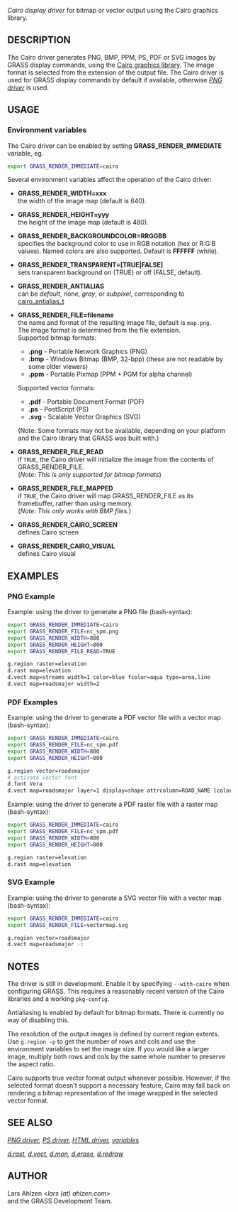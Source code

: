 *Cairo display driver* for bitmap or vector output using the Cairo
graphics library.

## DESCRIPTION

The Cairo driver generates PNG, BMP, PPM, PS, PDF or SVG images by GRASS
display commands, using the [Cairo graphics
library](https://www.cairographics.org/). The image format is selected
from the extension of the output file. The Cairo driver is used for
GRASS display commands by default if available, otherwise *[PNG
driver](pngdriver.md)* is used.

## USAGE

### Environment variables

The Cairo driver can be enabled by setting **GRASS_RENDER_IMMEDIATE**
variable, eg.

```sh
export GRASS_RENDER_IMMEDIATE=cairo
```

Several environment variables affect the operation of the Cairo driver:

- **GRASS_RENDER_WIDTH=xxx**  
  the width of the image map (default is 640).
- **GRASS_RENDER_HEIGHT=yyy**  
  the height of the image map (default is 480).
- **GRASS_RENDER_BACKGROUNDCOLOR=RRGGBB**  
  specifies the background color to use in RGB notation (hex or R:G:B
  values). Named colors are also supported. Default is **FFFFFF**
  (white).
- **GRASS_RENDER_TRANSPARENT=\[TRUE\|FALSE\]**  
  sets transparent background on (TRUE) or off (FALSE, default).
- **GRASS_RENDER_ANTIALIAS**  
  can be *default*, *none*, *gray*, or *subpixel*, corresponding to
  [cairo_antialias_t](https://www.cairographics.org/manual/cairo-cairo-t.html#cairo-antialias-t)
- **GRASS_RENDER_FILE=filename**  
  the name and format of the resulting image file, default is
  `map.png`.  
  The image format is determined from the file extension.  
  Supported bitmap formats:
  - **.png** - Portable Network Graphics (PNG)
  - **.bmp** - Windows Bitmap (BMP, 32-bpp) (these are not readable by
    some older viewers)
  - **.ppm** - Portable Pixmap (PPM + PGM for alpha channel)

  Supported vector formats:
  - **.pdf** - Portable Document Format (PDF)
  - **.ps** - PostScript (PS)
  - **.svg** - Scalable Vector Graphics (SVG)

  (Note: Some formats may not be available, depending on your platform
  and the Cairo library that GRASS was built with.)
- **GRASS_RENDER_FILE_READ**  
  if `TRUE`, the Cairo driver will initialize the image from the
  contents of GRASS_RENDER_FILE.  
  (*Note: This is only supported for bitmap formats*)
- **GRASS_RENDER_FILE_MAPPED**  
  if `TRUE`, the Cairo driver will map GRASS_RENDER_FILE as its
  framebuffer, rather than using memory.  
  (*Note: This only works with BMP files.*)
- **GRASS_RENDER_CAIRO_SCREEN**  
  defines Cairo screen
- **GRASS_RENDER_CAIRO_VISUAL**  
  defines Cairo visual

## EXAMPLES

### PNG Example

Example: using the driver to generate a PNG file (bash-syntax):

```sh
export GRASS_RENDER_IMMEDIATE=cairo
export GRASS_RENDER_FILE=nc_spm.png
export GRASS_RENDER_WIDTH=800
export GRASS_RENDER_HEIGHT=800
export GRASS_RENDER_FILE_READ=TRUE

g.region raster=elevation
d.rast map=elevation
d.vect map=streams width=1 color=blue fcolor=aqua type=area,line
d.vect map=roadsmajor width=2
```

### PDF Examples

Example: using the driver to generate a PDF vector file with a vector
map (bash-syntax):

```sh
export GRASS_RENDER_IMMEDIATE=cairo
export GRASS_RENDER_FILE=nc_spm.pdf
export GRASS_RENDER_WIDTH=800
export GRASS_RENDER_HEIGHT=800

g.region vector=roadsmajor
# activate vector font
d.font Vera
d.vect map=roadsmajor layer=1 display=shape attrcolumn=ROAD_NAME lcolor=0:90:255
```

Example: using the driver to generate a PDF raster file with a raster
map (bash-syntax):

```sh
export GRASS_RENDER_IMMEDIATE=cairo
export GRASS_RENDER_FILE=nc_spm.pdf
export GRASS_RENDER_WIDTH=800
export GRASS_RENDER_HEIGHT=800

g.region raster=elevation
d.rast map=elevation
```

### SVG Example

Example: using the driver to generate a SVG vector file with a vector
map (bash-syntax):

```sh
export GRASS_RENDER_IMMEDIATE=cairo
export GRASS_RENDER_FILE=vectormap.svg

g.region vector=roadsmajor
d.vect map=roadsmajor -c
```

## NOTES

The driver is still in development. Enable it by specifying
`--with-cairo` when configuring GRASS. This requires a reasonably recent
version of the Cairo libraries and a working `pkg-config`.

Antialiasing is enabled by default for bitmap formats. There is
currently no way of disabling this.

The resolution of the output images is defined by current region
extents. Use `g.region -p` to get the number of rows and cols and use
the environment variables to set the image size. If you would like a
larger image, multiply both rows and cols by the same whole number to
preserve the aspect ratio.

Cairo supports true vector format output whenever possible. However, if
the selected format doesn't support a necessary feature, Cairo may fall
back on rendering a bitmap representation of the image wrapped in the
selected vector format.

## SEE ALSO

*[PNG driver](pngdriver.md), [PS driver](psdriver.md), [HTML
driver](htmldriver.md), [variables](variables.md)*

*[d.rast](d.rast.md), [d.vect](d.vect.md), [d.mon](d.mon.md),
[d.erase](d.erase.md), [d.redraw](d.redraw.md)*

## AUTHOR

Lars Ahlzen \<*lars (at) ahlzen.com*\>  
and the GRASS Development Team.
